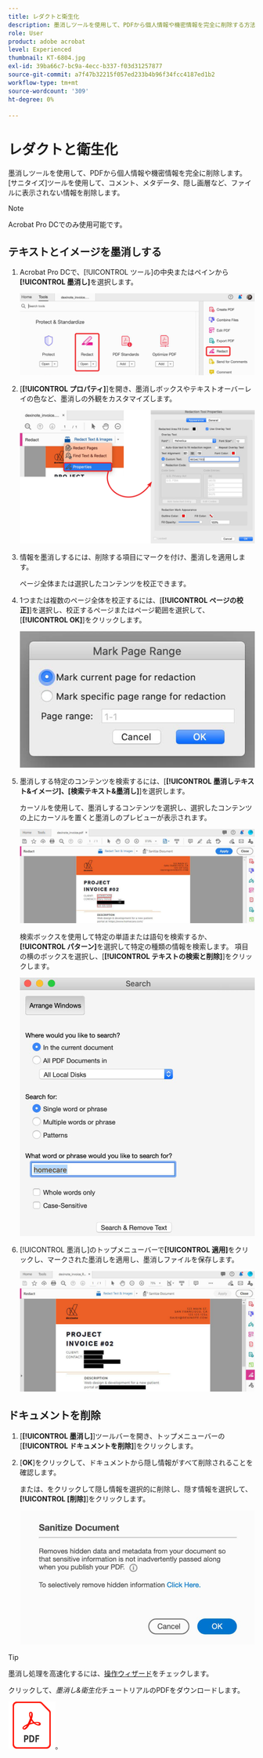 ```yaml
---
title: レダクトと衛生化
description: 墨消しツールを使用して、PDFから個人情報や機密情報を完全に削除する方法を説明します
role: User
product: adobe acrobat
level: Experienced
thumbnail: KT-6804.jpg
exl-id: 39ba66c7-bc9a-4ecc-b337-f03d31257877
source-git-commit: a7f47b32215f057ed233b4b96f34fcc4187ed1b2
workflow-type: tm+mt
source-wordcount: '309'
ht-degree: 0%

---
```


# レダクトと衛生化

墨消しツールを使用して、PDFから個人情報や機密情報を完全に削除します。 [サニタイズ]ツールを使用して、コメント、メタデータ、隠し画層など、ファイルに表示されない情報を削除します。

>[!NOTE]
>
>Acrobat Pro DCでのみ使用可能です。

## テキストとイメージを墨消しする

1. Acrobat Pro DCで、[!UICONTROL ツール]の中央またはペインから&#x200B;**[!UICONTROL 墨消し]**&#x200B;を選択します。

   ![手順1を朱書き](../assets/Redact_1.png)

1. [**[!UICONTROL プロパティ]**]を開き、墨消しボックスやテキストオーバーレイの色など、墨消しの外観をカスタマイズします。

   ![手順2をレダクト](../assets/Redact_2.png)

1. 情報を墨消しするには、削除する項目にマークを付け、墨消しを適用します。

   ページ全体または選択したコンテンツを校正できます。

1. 1つまたは複数のページ全体を校正するには、[**[!UICONTROL ページの校正]**]を選択し、校正するページまたはページ範囲を選択して、[**[!UICONTROL OK]**]をクリックします。

   ![手順4をレダクト](../assets/Redact_3.png)

1. 墨消しする特定のコンテンツを検索するには、[**[!UICONTROL 墨消しテキスト&amp;イメージ]、[検索テキスト&amp;墨消し]**]を選択します。

   カーソルを使用して、墨消しするコンテンツを選択し、選択したコンテンツの上にカーソルを置くと墨消しのプレビューが表示されます。

   ![手順5aの墨消し](../assets/Redact_4.png)

   検索ボックスを使用して特定の単語または語句を検索するか、**[!UICONTROL パターン]**&#x200B;を選択して特定の種類の情報を検索します。 項目の横のボックスを選択し、[**[!UICONTROL テキストの検索と削除]**]をクリックします。

   ![手順5bの墨消し](../assets/Redact_5.png)

1. [!UICONTROL 墨消し]のトップメニューバーで&#x200B;**[!UICONTROL 適用]**&#x200B;をクリックし、マークされた墨消しを適用し、墨消しファイルを保存します。

   ![墨消し手順6](../assets/Redact_6.png)

## ドキュメントを削除

1. [**[!UICONTROL 墨消し]**]ツールバーを開き、トップメニューバーの[**[!UICONTROL ドキュメントを削除]**]をクリックします。

1. [**OK**]をクリックして、ドキュメントから隠し情報がすべて削除されることを確認します。

   または、をクリックして隠し情報を選択的に削除し、隠す情報を選択して、**[!UICONTROL [削除]**]をクリックします。

   ![ステップ2を削除](../assets/Redact_7.png)

>[!TIP]
>
>墨消し処理を高速化するには、[操作ウィザード](../advanced-tasks/action.md)をチェックします。

クリックして、*墨消し&amp;衛生化*&#x200B;チュートリアルのPDFをダウンロードします。

[![Redact &amp; Sanitizeチュートリアルをダウンロード](../assets/acrobat_PDF_96.png)](../assets/AcrobatDCRedact.pdf)。
